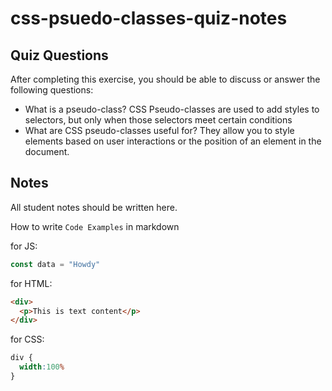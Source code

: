 # css-psuedo-classes-quiz-notes

## Quiz Questions

After completing this exercise, you should be able to discuss or answer the following questions:

- What is a pseudo-class?
CSS Pseudo-classes are used to add styles to selectors, but only when those selectors meet certain conditions
- What are CSS pseudo-classes useful for?
They allow you to style elements based on user interactions or the position of an element in the document.

## Notes

All student notes should be written here.


How to write `Code Examples` in markdown

for JS:
```javascript
const data = "Howdy"
```

for HTML:
```html
<div>
  <p>This is text content</p>
</div>
```

for CSS:
```css
div {
  width:100%
}
```
